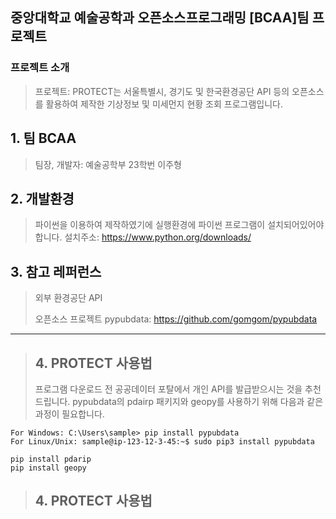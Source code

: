 ## 중앙대학교 예술공학과 오픈소스프로그래밍 [BCAA]팀 프로젝트


### 프로젝트 소개
> 프로젝트: PROTECT는 서울특별시, 경기도 및 한국환경공단 API 등의 오픈소스를 활용하여 제작한 기상정보 및 미세먼지 현황 조회 프로그램입니다. 

## 1. 팀 BCAA
> 팀장, 개발자: 예술공학부 23학번 이주형

## 2. 개발환경
> 파이썬을 이용하여 제작하였기에 실행환경에 파이썬 프로그램이 설치되어있어야 합니다. 설치주소: https://www.python.org/downloads/

## 3. 참고 레퍼런스
> 외부 환경공단 API
> 
> 오픈소스 프로젝트 pypubdata: https://github.com/gomgom/pypubdata


---------------------------------------


> ## 4. PROTECT 사용법
> 프로그램 다운로드 전 공공데이터 포탈에서 개인 API를 발급받으시는 것을 추천드립니다.
> pypubdata의 pdairp 패키지와 geopy를 사용하기 위해 다음과 같은 과정이 필요합니다.
```
For Windows: C:\Users\sample> pip install pypubdata
For Linux/Unix: sample@ip-123-12-3-45:~$ sudo pip3 install pypubdata
```
```
pip install pdarip
pip install geopy
```
> ## 4. PROTECT 사용법
